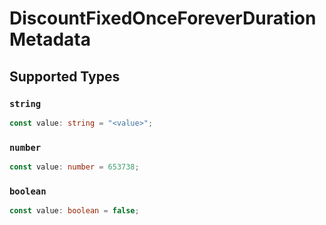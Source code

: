# DiscountFixedOnceForeverDurationMetadata


## Supported Types

### `string`

```typescript
const value: string = "<value>";
```

### `number`

```typescript
const value: number = 653738;
```

### `boolean`

```typescript
const value: boolean = false;
```

